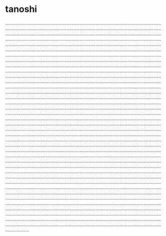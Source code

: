 # tanoshi
.......................................................................................................................................................................................................................................................................................................................................................................................................................................................................................................................................................................................................................................................................................................................................................................................................................................................................................................................................................................................................................................................................................................................................................................................................................................................................................................................................................................................................................................................................................................................................................................................................................................................................................................................................................................................................................................................................................................................................................................................................................................................................................................................................................................................................................................................................................................................................................................................................................................................................................................................................................................................................................................................................................................................................................................................................................................................................................................................................................................................................................................................................................................................................................................................................................................................................................................................................................................................................................................................................................................................................................................................................................................................................................................................................................................................................................................................................................................................................................................................................................................................................................................................................................................................................................................................................................................................................................................................................................................................................................................................................................................................................................................................................................................................................................................................................................................................................................................................................................................................................................................................